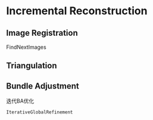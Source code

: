 # Incremental Reconstruction

## Image Registration



FindNextImages

## Triangulation

## Bundle Adjustment



迭代BA优化

```
IterativeGlobalRefinement
```

